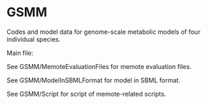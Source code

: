 # GSMM
Codes and model data for genome-scale metabolic models of four individual species.

Main file:

See GSMM/MemoteEvaluationFiles for memote evaluation files.

See GSMM/ModelInSBMLFormat for model in SBML format.

See GSMM/Script for script of memote-related scripts.

